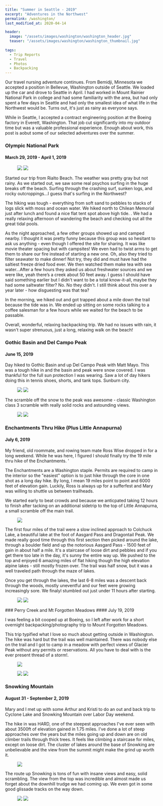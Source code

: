 ```yaml
---
title: "Summer in Seattle - 2019"
excerpt: "Adventures in the Northwest"
permalink: /washington/
last_modified_at: 2020-04-14

header:
  image: "/assets/images/washington/washington_header.jpg"
  teaser: "/assets/images/washington/washington_thumbnail.jpg"
  
tags:
  - Trip Reports
  - Travel
  - Photos
  - Backpacking
---
```

Our travel nursing adventure continues. From Bemidji, Minnesota we accepted a position in Bellevue, Washington outside of Seattle. We loaded up the car and drove to Seattle in April. I had worked in Mount Rainier National Park in college and had some familiarity with the area, but had only spent a few days in Seattle and had only the smallest idea of what life in the Northwest would be. Turns out, it's just as rainy as everyone says.

While in Seattle, I accepted a contract engineering position at the Boeing factory in Everett, Washington. That job cut significantly into my outdoor time but was a valuable professional experience. Enough about work, this post is aobut some of our selected adventures over the summer.

### Olympic National Park
#### March 29, 2019 - April 1, 2019
<figure class = "half">
    <a href="/assets/images/washington/olympic1.jpg"><img src="/assets/images/washington/olympic1.jpg"></a>
    <a href="/assets/images/washington/olympic2.jpg"><img src="/assets/images/washington/olympic2.jpg"></a>
</figure>

Started our trip from Rialto Beach. The weather was pretty gray but not rainy. As we started out, we saw some real psychos surfing in the huge breaks off the beach. Surfing through the crashing surf, sunken logs, and rocky outcroppings...I guess that's surfing in the Northwest?

The hiking was tough - everything from soft sand to pebbles to stacks of logs slick with moss and ocean water. We hiked north to Chilean Memorial just after lunch and found a nice flat tent spot above high tide. . We had a really relaxing afternoon of wandering the beach and checking out all the great tidal pools. 

As the night approached, a few other groups showed up and camped nearby. I thought it was pretty funny because this group was so hesitant to ask us anything - even though I offered the site for sharing. It was like movie theater spacing but with campsites! We even had to twist arms to get them to share our fire instead of starting a new one. Oh, also they tried to filter seawater to make dinner! Not try, they did and must have had the saltiest freeze dried food ever. We then watched them make tea with sea water...After a few hours they asked us about freshwater sources and we were like, yeah there’s a creek about 50 feet away. I guess I should have said something earlier but I didn't want to be a total know-it-all, maybe they had some saltwater filter? No. No they didn't. I still think about this over a year later - how disguesting was that tea? 

In the morning, we hiked out and got trapped about a mile down the trail because the tide was in. We ended up sitting on some rocks talking to a coffee salesman for a few hours while we waited for the beach to be passable.

Overall, wonderful, relaxing backpacking trip. We had no issues with rain, it wasn't super strenuous, just a long, relaxing walk on the beach!

### Gothic Basin and Del Campo Peak
#### June 15, 2019

Day hiked to Gothic Basin and up Del Campo Peak with Matt Mayo. This was a tough hike in and the basin and peak were snow covered. I was thankful for the full sun protection I was wearing. Saw a lot of day hikers doing this in tennis shoes, shorts, and tank tops. Sunburn city.
<figure class = "half">
    <a href="/assets/images/washington/gothic1.jpg"><img src="/assets/images/washington/gothic1.jpg"></a>
    <a href="/assets/images/washington/gothic2.jpg"><img src="/assets/images/washington/gothic2.jpg"></a>
</figure>

The scramble off the snow to the peak was awesome - classic Washington class 3 scramble with really solid rocks and astounding views.

<figure class = "half">
    <a href="/assets/images/washington/gothic3.jpg"><img src="/assets/images/washington/gothic3.jpg"></a>
    <a href="/assets/images/washington/gothic4.jpg"><img src="/assets/images/washington/gothic4.jpg"></a>
</figure>

### Enchantments Thru Hike (Plus Little Annapurna)
#### July 6, 2019

My friend, old roommate, and rowing team mate Ross Wise dropped in for a long weekend. While he was here, I figured I should finally try the 19 mile thru hike of the Enchantments. '

The Enchantments are a Washington staple. Permits are required to camp in the interior so the "easiest" option is to just hike through the core in one shot as a long day hike. By long, I mean 19 miles point to point and 6000 feet of elevation gain. Luckily, Ross is always up for a sufferfest and Mary was willing to shuttle us between trailheads.

We started early to beat crowds and because we anticpated taking 12 hours to finish after tacking on an additional sidetrip to the top of Little Annapurna, a small scramble off the main trail.

<figure class = "align-center">
    <a href="/assets/images/washington/enchantments1.jpg"><img src="/assets/images/washington/enchantments1.jpg"></a>
</figure>

The first four miles of the trail were a slow inclined approach to Colchuck Lake, a beautiful lake at the foot of Aasgard Pass and Dragontail Peak. We made really good time through this first section then picked around the lake, through a boulder field and up the notorious Aasgard Pass - 1500 feet of gain in about half a mile. It's a staircase of loose dirt and pebbles and if you get there too late in the day, it's sunny the entire way up. We pushed to the top and enjoyed 6 amazing miles of flat hiking though the high elevation alpine lakes - still mostly frozen over. The trail was half snow, but it was a well traveled path through the maze of lakes.

Once you get through the lakes, the last 6-8 miles was a descent back through the woods, mostly uneventful and our feet were growing increasingly sore. We finalyl stumbled out just under 11 hours after starting.
<figure class = "half">
    <a href="/assets/images/washington/enchantments2.jpg"><img src="/assets/images/washington/enchantments2.jpg"></a>
    <a href="/assets/images/washington/enchantments3.jpg">
<img src="/assets/images/washington/enchantments3.jpg"></a>
</figure>
### Perry Creek and Mt Forgotten Meadows
#### July 19, 2019

I was feeling a bit cooped up at Boeing, so I left after work for a short overnight backpacking/photography trip to Mount Forgotten Meadows.

This trip typified what I love so much about getting outside in Washington. The hike was hard but the trail was well maintained. There was nobody else on the trail and I got to camp in a meadow with perfect views of Glacier Peak without any permits or reservations. All you have to deal with is the ever present thread of a storm!.

<figure class = "align-center">
    <a href="/assets/images/washington/forgotten4.jpg"><img src="/assets/images/washington/forgotten4.jpg"></a>
</figure>

<figure class = "half">
    <a href="/assets/images/washington/forgotten2.jpg"><img src="/assets/images/washington/forgotten2.jpg"></a>
    <a href="/assets/images/washington/forgotten3.jpg"><img src="/assets/images/washington/forgotten3.jpg"></a>
</figure>

### Snowking Mountain
#### August 31 - September 2, 2019
Mary and I met up with some Arthur and Kristi to do an out and back trip to Cyclone Lake and Snowking Mountain over Labor Day weekend. 

The hike in was HARD, one of the steepest approaches I've ever seen with about 3500ft of elevation gained in 1.75 miles. I've done a lot of steep approaches over the years but the miles going up and down are on old climber trails through thick trees. It feels like climbing a staircase for miles, except on loose dirt. The cluster of lakes around the base of Snowking are unbelievable and the view from the summit might make the grind up worth it. 

<figure class = "align-center">
    <a href="/assets/images/washington/snowking2.jpg"><img src="/assets/images/washington/snowking2.jpg"></a>
</figure>


The route up Snowking is tons of fun with insane views and easy, solid scrambling. The view from the top was incredible and almost made us forget about the downhill trudge we had coming up. We even got in some good glissade tracks on the way down. 

<figure class = "half">
    <a href="/assets/images/washington/snowking3.jpg"><img src="/assets/images/washington/snowking3.jpg"></a>
    <a href="/assets/images/washington/snowking4.jpg"><img src="/assets/images/washington/snowking4.jpg"></a>
</figure>

 


